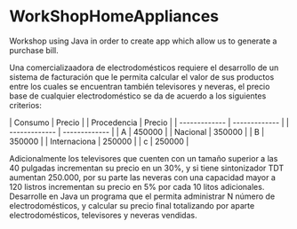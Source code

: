 # WorkShopHomeAppliances
Workshop using Java in order to create app which allow us to generate a purchase bill.

Una comercializaadora de electrodomésticos requiere el desarrollo de un sistema de facturación que le permita calcular el valor de sus productos entre los cuales se encuentran también televisores y neveras, el precio base de cualquier electrodoméstico se da de acuerdo a los siguientes criterios:

| Consumo       | Precio        |             | Procedencia   | Precio        |
| ------------- | ------------- |             | ------------- | ------------- |
| A             | 450000        |             | Nacional      | 350000        |
| B             | 350000        |             | Internaciona  | 250000        |
| c             | 250000        |


Adicionalmente los televisores que cuenten con un tamaño superior a las 40 pulgadas incrementan su precio en un 30%, y si tiene sintonizador TDT aumentan 250.000, por su parte las neveras con una capacidad mayor a 120 listros incrementan su precio en 5% por cada 10 litos adicionales.
Desarrolle en Java un programa que el permita administrar N número de electrodomésticos, y calcular su precio final totalizando por aparte electrodomésticos, televisores y neveras vendidas.
